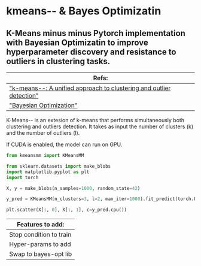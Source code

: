 # kmeans-- & Bayes Optimizatin
## K-Means minus minus Pytorch implementation with Bayesian Optimizatin to improve hyperparameter discovery and resistance to outliers in clustering tasks. 

| Refs:                                                                                                            |
| ---------------------------------------------------------------------------------------------------------------- |
| ["k-means--: A unified approach to clustering and outlier detection"](http://users.ics.aalto.fi/gionis/kmmm.pdf) |
| ["Bayesian Optimization"](https://github.com/bayesian-optimization/BayesianOptimization)                         |


K-Means-- is an extesion of k-means that performs simultaneously both clustering and outliers detection. It takes as input the number of clusters (k) and the number of outliers (l).

If CUDA is enabled, the model can run on GPU.


```python
from kmeansmm import KMeansMM
```

```python
from sklearn.datasets import make_blobs
import matplotlib.pyplot as plt
import torch

X, y = make_blobs(n_samples=1000, random_state=42)

y_pred = KMeansMM(n_clusters=3, l=2, max_iter=1000).fit_predict(torch.FloatTensor(X))

plt.scatter(X[:, 0], X[:, 1], c=y_pred.cpu())
```   

| Features to add:         |
| ------------------------ |
| Stop condition to train  |
| Hyper-params to add      |
| Swap to bayes-opt lib    |